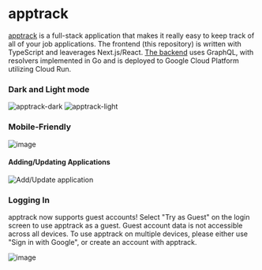 # apptrack

[apptrack](http://apptrack-phi.vercel.app/) is a full-stack application that makes it really easy to keep track of all of your job applications. The frontend (this repository) is written with TypeScript and leaverages Next.js/React. [The backend](https://github.com/petergeorgas/AppTrack_Server) uses GraphQL, with resolvers implemented in Go and is deployed to Google Cloud Platform utilizing Cloud Run.


### Dark and Light mode

![apptrack-dark](https://user-images.githubusercontent.com/21143531/174932480-0e3ae7b2-209d-4b11-b73e-87f2acd0589a.png)
![apptrack-light](https://user-images.githubusercontent.com/21143531/174933039-9a1a576e-d2ce-44e4-be12-6fa68f4db84f.png)

### Mobile-Friendly
![image](https://user-images.githubusercontent.com/21143531/174933610-4e087f0a-4872-4d46-b4fe-5d9e6a06e4ff.png)


#### Adding/Updating Applications

![Add/Update application](https://user-images.githubusercontent.com/21143531/174933711-1536dfce-e174-4a66-9658-bf8a7e394ea0.png)

### Logging In
apptrack now supports guest accounts! Select "Try as Guest" on the login screen to use apptrack as a guest. Guest account data is not accessible across all devices. To use apptrack on multiple devices, please either use "Sign in with Google", or create an account with apptrack.  

![image](https://user-images.githubusercontent.com/21143531/175791727-aadb62e4-4c04-4487-a861-02947574c6e2.png)




